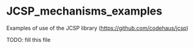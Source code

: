 # JCSP_mechanisms_examples
Examples of use of the JCSP library (https://github.com/codehaus/jcsp)

TODO: fill this file
